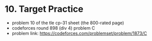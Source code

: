 # 10. Target Practice

* problem 10 of the tle cp-31 sheet (the 800-rated page)
* codeforces round 898 (div 4) problem C
* problem link: https://codeforces.com/problemset/problem/1873/C